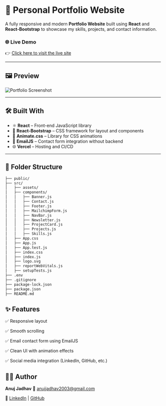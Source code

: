 # 🚀 Personal Portfolio Website

A fully responsive and modern **Portfolio Website** built using **React** and **React-Bootstrap** to showcase my skills, projects, and contact information.

### 🌐 Live Demo
👉 [Click here to visit the live site](https://portfolio-anujs-projects-5a26abb1.vercel.app/)

---

## 🖼️ Preview

![Portfolio Screenshot](https://user-images.githubusercontent.com/50160672/174933373-1ba6cadf-1c9a-48c3-aa58-984d0bd62d82.png)

---

## 🛠️ Built With

- ⚛️ **React** – Front-end JavaScript library
- 🎨 **React-Bootstrap** – CSS framework for layout and components
- 💫 **Animate.css** – Library for CSS animations
- 📧 **EmailJS** – Contact form integration without backend
- 🌐 **Vercel** – Hosting and CI/CD

---

## 📁 Folder Structure

```bash
├── public/
├── src/
│   ├── assets/
│   ├── components/
│   │   ├── Banner.js
│   │   ├── Contact.js
│   │   ├── Footer.js
│   │   ├── MailchimpForm.js
│   │   ├── NavBar.js
│   │   ├── Newsletter.js
│   │   ├── ProjectCard.js
│   │   ├── Projects.js
│   │   ├── Skills.js
│   ├── App.css
│   ├── App.js
│   ├── App.test.js
│   ├── index.css
│   ├── index.js
│   ├── logo.svg
│   ├── reportWebVitals.js
│   ├── setupTests.js
├── .env
├── .gitignore
├── package-lock.json
├── package.json
├── README.md

```
## ✨ Features
✅ Responsive layout

✅ Smooth scrolling

✅ Email contact form using EmailJS

✅ Clean UI with animation effects

✅ Social media integration (LinkedIn, GitHub, etc.)

## 🧑‍💻 Author
**Anuj Jadhav**
📧 anujjadhav2003@gmail.com

🔗 [LinkedIn](https://www.linkedin.com/in/anuj-jadhav-44202422a) | [GitHub](https://github.com/aj-024)


